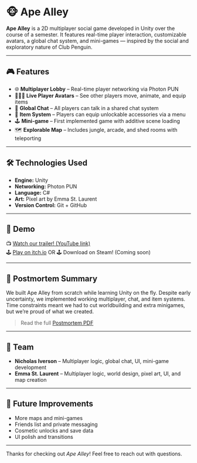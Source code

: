 # 🐵 Ape Alley

**Ape Alley** is a 2D multiplayer social game developed in Unity over the course of a semester. It features real-time player interaction, customizable avatars, a global chat system, and mini-games — inspired by the social and exploratory nature of Club Penguin.

---

## 🎮 Features

- 🌐 **Multiplayer Lobby** – Real-time player networking via Photon PUN
- 🧑‍🤝‍🧑 **Live Player Avatars** – See other players move, animate, and equip items
- 💬 **Global Chat** – All players can talk in a shared chat system
- 🧢 **Item System** – Players can equip unlockable accessories via a menu
- 🕹️ **Mini-game** – First implemented game with additive scene loading
- 🗺️ **Explorable Map** – Includes jungle, arcade, and shed rooms with teleporting

---

## 🛠️ Technologies Used

- **Engine:** Unity
- **Networking:** Photon PUN
- **Language:** C#
- **Art:** Pixel art by Emma St. Laurent
- **Version Control:** Git + GitHub

---

## 🎥 Demo

📺 [Watch our trailer! (YouTube link)](https://youtu.be/your-demo-link-here)  
🕹️ [Play on itch.io](https://your-itch-page.itch.io/ape-alley) 
OR 🕹️ Download on Steam! (Coming soon)

---

## 🧪 Postmortem Summary

We built Ape Alley from scratch while learning Unity on the fly. Despite early uncertainty, we implemented working multiplayer, chat, and item systems. Time constraints meant we had to cut worldbuilding and extra minigames, but we’re proud of what we created.

> Read the full [Postmortem PDF](./APEALLEYPOSTMORTEM.pdf)

---

## 👥 Team

- **Nicholas Iverson** – Multiplayer logic, global chat, UI, mini-game development
- **Emma St. Laurent** – Multiplayer logic, world design, pixel art, UI, and map creation

---


## 📌 Future Improvements

- More maps and mini-games
- Friends list and private messaging
- Cosmetic unlocks and save data
- UI polish and transitions

---

Thanks for checking out *Ape Alley*! Feel free to reach out with questions.
